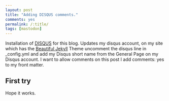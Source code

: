 ```yaml
---
layout: post
title: "Adding DISQUS comments."
comments: yes
permalink: /:title/
tags: [mastodon]
---
```


Installation of [DISQUS](https://disqus.com/) for this  blog.
Updates my disqus account, on my site which has the [Beautiful Jekyll](https://beautifuljekyll.com/) Theme
uncomment the disqus line in _config.yml and add my Disqus short name from the General Page on my Disqus account.
I want to allow comments on this post I add comments: yes  to my front matter.

## First try

Hope it works.

